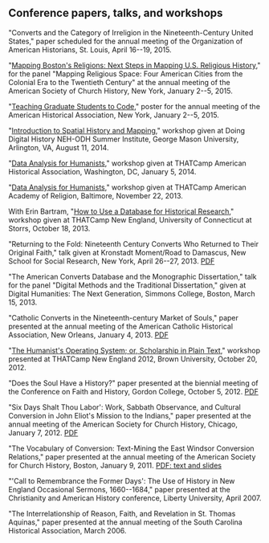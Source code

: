 ## Conference papers, talks, and workshops

"Converts and the Category of Irreligion in the Nineteenth-Century United States," paper scheduled for the annual meeting of the Organization of American Historians, St. Louis, April 16--19, 2015.

"[Mapping Boston's Religions: Next Steps in Mapping U.S. Religious History](http://lincolnmullen.com/projects/asch-2015/)," for the panel "Mapping Religious Space: Four American Cities from the Colonial Era to the Twentieth Century" at the annual meeting of the American Society of Church History, New York, January 2--5, 2015.

"[Teaching Graduate Students to Code](http://lincolnmullen.com/blog/poster-teaching-graduate-students-to-code/)," poster for the annual meeting of the American Historical Association, New York, January 2--5, 2015.

"[Introduction to Spatial History and Mapping](/workshops/)," workshop given at Doing Digital History NEH-ODH Summer Institute, George Mason University, Arlington, VA, August 11, 2014.

"[Data Analysis for Humanists](/workshops/)," workshop given at THATCamp American Historical Association, Washington, DC, January 5, 2014.

"[Data Analysis for Humanists](/workshops/)," workshop given at THATCamp American Academy of Religion, Baltimore, November 22, 2013.

With Erin Bartram, "[How to Use a Database for Historical Research](/workshops/)," workshop given at THATCamp New England, University of Connecticut at Storrs, October 18, 2013.

"Returning to the Fold: Nineteenth Century Converts Who Returned to Their Original Faith," talk given at Kronstadt Moment/Road to Damascus, New School for Social Research, New York, April 26--27, 2013. [PDF](/downloads/pdf/mullen.returning-to-the-fold.pdf)

"The American Converts Database and the Monographic Dissertation," talk for the panel "Digital Methods and the Traditional Dissertation," given at Digital Humanities: The Next Generation, Simmons College, Boston, March 15, 2013.

"Catholic Converts in the Nineteenth-century Market of Souls," paper presented at the annual meeting of the American Catholic Historical Association, New Orleans, January 4, 2013. [PDF](/downloads/pdf/mullen.acha-2013.pdf)

"[The Humanist's Operating System; or, Scholarship in Plain Text](/workshops/)," workshop presented at THATCamp New England 2012, Brown University, October 20, 2012.

"Does the Soul Have a History?" paper presented at the biennial meeting of the Conference on Faith and History, Gordon College, October 5, 2012. [PDF](/downloads/pdf/mullen.does-the-soul-have-a-history.pdf)

"Six Days Shalt Thou Labor': Work, Sabbath Observance, and Cultural Conversion in John Eliot's Mission to the Indians," paper presented at the annual meeting of the American Society for Church History, Chicago, January 7, 2012. [PDF](/downloads/pdf/mullen.six-days.pdf)

"The Vocabulary of Conversion: Text-Mining the East Windsor Conversion Relations," paper presented at the annual meeting of the American Society for Church History, Boston, January 9, 2011. [PDF: text and slides](/downloads/pdf/mullen.vocabulary-of-conversion.pdf)

"'Call to Remembrance the Former Days': The Use of History in New England Occasional Sermons, 1660--1684," paper presented at the Christianity and American History conference, Liberty University, April 2007.

"The Interrelationship of Reason, Faith, and Revelation in St. Thomas Aquinas," paper presented at the annual meeting of the South Carolina Historical Association, March 2006.

